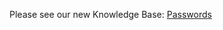 Please see our new Knowledge Base: [Passwords](https://support.emby.media/support/solutions/articles/44001160269-passwords)